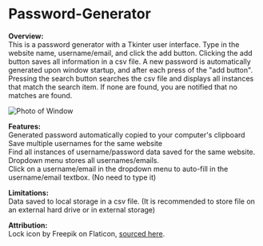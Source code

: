 # Password-Generator

**Overview:**  
This is a password generator with a Tkinter user interface. Type in the website name, username/email, and click the add button. Clicking the add button saves all information in a csv file. A new password is automatically generated upon window startup, and after each press of the "add button". Pressing the search button searches the csv file and displays all instances that match the search item. If none are found, you are notified that no matches are found.  

![Photo of Window]()

**Features:**  
Generated password automatically copied to your computer's clipboard  
Save multiple usernames for the same website  
Find all instances of username/password data saved for the same website.  
Dropdown menu stores all usernames/emails.  
Click on a username/email in the dropdown menu to auto-fill in the username/email textbox. (No need to type it)  

**Limitations:**  
Data saved to local storage in a csv file. (It is recommended to store file on an external hard drive or in external storage)  
  

**Attribution:**  
Lock icon by Freepik on Flaticon, [sourced here](https://www.flaticon.com/free-icons/heart-lock).  

